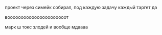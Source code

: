 проект через симейк собирал, под каждую задачу каждый таргет да

воооооооооооооооооооооот



марк ш токс злодей и вообще мдаааа
